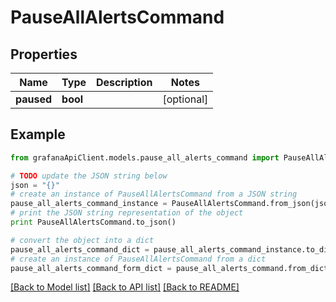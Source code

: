 # PauseAllAlertsCommand


## Properties
Name | Type | Description | Notes
------------ | ------------- | ------------- | -------------
**paused** | **bool** |  | [optional] 

## Example

```python
from grafanaApiClient.models.pause_all_alerts_command import PauseAllAlertsCommand

# TODO update the JSON string below
json = "{}"
# create an instance of PauseAllAlertsCommand from a JSON string
pause_all_alerts_command_instance = PauseAllAlertsCommand.from_json(json)
# print the JSON string representation of the object
print PauseAllAlertsCommand.to_json()

# convert the object into a dict
pause_all_alerts_command_dict = pause_all_alerts_command_instance.to_dict()
# create an instance of PauseAllAlertsCommand from a dict
pause_all_alerts_command_form_dict = pause_all_alerts_command.from_dict(pause_all_alerts_command_dict)
```
[[Back to Model list]](../README.md#documentation-for-models) [[Back to API list]](../README.md#documentation-for-api-endpoints) [[Back to README]](../README.md)


